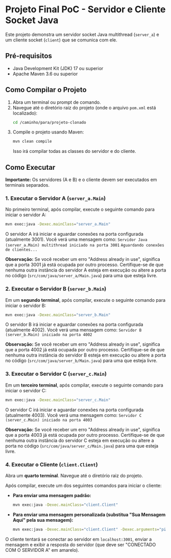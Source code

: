 # Projeto Final PoC - Servidor e Cliente Socket Java

Este projeto demonstra um servidor socket Java multithread (`server_a`) e um cliente socket (`client`) que se comunica com ele.

## Pré-requisitos

*   Java Development Kit (JDK) 17 ou superior
*   Apache Maven 3.6 ou superior

## Como Compilar o Projeto

1.  Abra um terminal ou prompt de comando.
2.  Navegue até o diretório raiz do projeto (onde o arquivo `pom.xml` está localizado):
    ```bash
    cd /caminho/para/projeto-clonado
    ```
3.  Compile o projeto usando Maven:
    ```bash
    mvn clean compile
    ```
    Isso irá compilar todas as classes do servidor e do cliente.

## Como Executar

**Importante:** Os servidores (A e B) e o cliente devem ser executados em terminais separados.

### 1. Executar o Servidor A (`server_a.Main`)

No primeiro terminal, após compilar, execute o seguinte comando para iniciar o servidor A:
```bash
mvn exec:java -Dexec.mainClass="server_a.Main"
```
O servidor A irá iniciar e aguardar conexões na porta configurada (atualmente 3001). Você verá uma mensagem como:
`Servidor Java (server_a.Main) multithread iniciado na porta 3001`
`Aguardando conexões de clientes...`

**Observação:** Se você receber um erro "Address already in use", significa que a porta 3001 já está ocupada por outro processo. Certifique-se de que nenhuma outra instância do servidor A esteja em execução ou altere a porta no código (`src/com/java/server_a/Main.java`) para uma que esteja livre.

### 2. Executar o Servidor B (`server_b.Main`)

Em um **segundo terminal**, após compilar, execute o seguinte comando para iniciar o servidor B:
```bash
mvn exec:java -Dexec.mainClass="server_b.Main"
```
O servidor B irá iniciar e aguardar conexões na porta configurada (atualmente 4002). Você verá uma mensagem como:
`Servidor B (server_b.Main) iniciado na porta 4002`

**Observação:** Se você receber um erro "Address already in use", significa que a porta 4002 já está ocupada por outro processo. Certifique-se de que nenhuma outra instância do servidor B esteja em execução ou altere a porta no código (`src/com/java/server_b/Main.java`) para uma que esteja livre.

### 3. Executar o Servidor C (`server_c.Main`)

Em um **terceiro terminal**, após compilar, execute o seguinte comando para iniciar o servidor C:
```bash
mvn exec:java -Dexec.mainClass="server_c.Main"
```
O servidor C irá iniciar e aguardar conexões na porta configurada (atualmente 4003). Você verá uma mensagem como:
`Servidor C (server_c.Main) iniciado na porta 4003`

**Observação:** Se você receber um erro "Address already in use", significa que a porta 4003 já está ocupada por outro processo. Certifique-se de que nenhuma outra instância do servidor C esteja em execução ou altere a porta no código (`src/com/java/server_c/Main.java`) para uma que esteja livre.

### 4. Executar o Cliente (`client.Client`)

Abra um **quarto terminal**. Navegue até o diretório raiz do projeto.

Após compilar, execute um dos seguintes comandos para iniciar o cliente:

*   **Para enviar uma mensagem padrão:**
    ```bash
    mvn exec:java -Dexec.mainClass="client.Client"
    ```

*   **Para enviar uma mensagem personalizada (substitua "Sua Mensagem Aqui" pela sua mensagem):**
    ```bash
    mvn exec:java -Dexec.mainClass="client.Client" -Dexec.arguments="pipeline"
    ```

O cliente tentará se conectar ao servidor em `localhost:3001`, enviar a mensagem e exibir a resposta do servidor (que deve ser "CONECTADO COM O SERVIDOR A" em amarelo).
